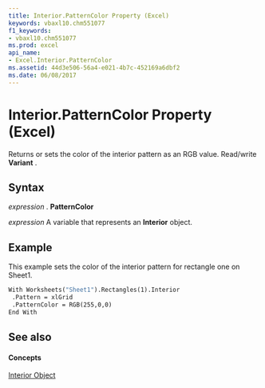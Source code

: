 ```yaml
---
title: Interior.PatternColor Property (Excel)
keywords: vbaxl10.chm551077
f1_keywords:
- vbaxl10.chm551077
ms.prod: excel
api_name:
- Excel.Interior.PatternColor
ms.assetid: 44d3e506-56a4-e021-4b7c-452169a6dbf2
ms.date: 06/08/2017
---
```



# Interior.PatternColor Property (Excel)

Returns or sets the color of the interior pattern as an RGB value. Read/write  **Variant** .


## Syntax

 _expression_ . **PatternColor**

 _expression_ A variable that represents an **Interior** object.


## Example

This example sets the color of the interior pattern for rectangle one on Sheet1.


```vb
With Worksheets("Sheet1").Rectangles(1).Interior 
 .Pattern = xlGrid 
 .PatternColor = RGB(255,0,0) 
End With
```


## See also


#### Concepts


[Interior Object](Excel.Interior(objec).md)

